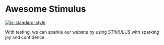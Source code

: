 # Awesome Stimulus

[![js-standard-style](https://img.shields.io/badge/code%20style-standard-brightgreen.svg)](http://standardjs.com)

With testing, we can sparkle our website by using *STIMULUS* with sparking joy and confidence.